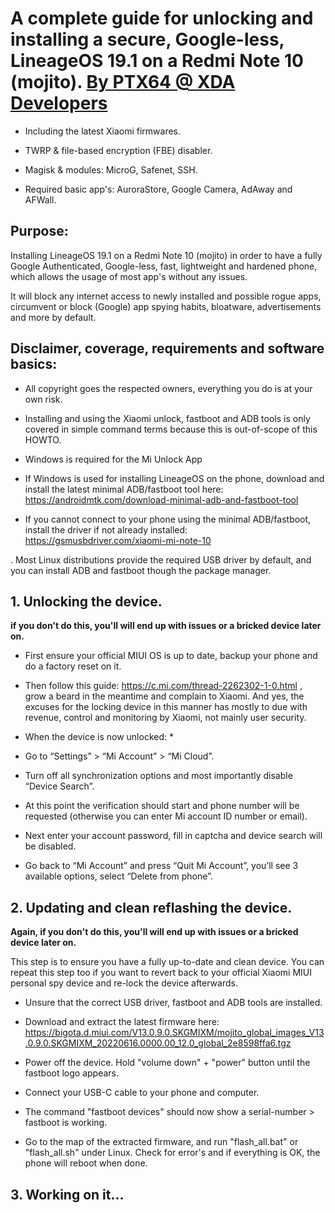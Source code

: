  # A complete guide for unlocking and installing a secure, Google-less, LineageOS 19.1 on a Redmi Note 10 (mojito). <a href="https://forum.xda-developers.com/m/ptx64.11988819/">By PTX64 @ XDA Developers</a>

- Including the latest Xiaomi firmwares.

- TWRP & file-based encryption (FBE) disabler.

- Magisk & modules: MicroG, Safenet, SSH.

- Required basic app's: AuroraStore, Google Camera, AdAway and AFWall.
## Purpose:

Installing LineageOS 19.1 on a Redmi Note 10 (mojito) in order to have a fully Google Authenticated, Google-less, fast, lightweight and hardened phone, which allows the usage of most app's without any issues.

It will block any internet access to newly installed and possible rogue apps, circumvent or block (Google) app spying habits, bloatware, advertisements and more by default.


## Disclaimer, coverage, requirements and software basics:

- All copyright goes the respected owners, everything you do is at your own risk.

- Installing and using the Xiaomi unlock, fastboot and ADB tools is only covered in simple command terms because this is out-of-scope of this HOWTO.

- Windows is required for the Mi Unlock App

- If Windows is used for installing LineageOS on the phone, download and install the latest minimal ADB/fastboot tool here: https://androidmtk.com/download-minimal-adb-and-fastboot-tool

- If you cannot connect to your phone using the minimal ADB/fastboot, install the driver if not already installed: https://gsmusbdriver.com/xiaomi-mi-note-10

. Most Linux distributions provide the required USB driver by default, and you can install ADB and fastboot though the package manager.

## 1. Unlocking the device.
**if you don't do this, you'll will end up with issues or a bricked device later on.**

- First ensure your official MIUI OS is up to date, backup your phone and do a factory reset on it.

- Then follow this guide: https://c.mi.com/thread-2262302-1-0.html , grow a beard in the meantime and complain to Xiaomi. And yes, the excuses for the locking device in this manner has mostly to due with revenue, control and monitoring by Xiaomi, not mainly user security.


* When the device is now unlocked: *

- Go to “Settings” > “Mi Account” > “Mi Cloud”.

- Turn off all synchronization options and most importantly disable “Device Search”.

- At this point the verification should start and phone number will be requested (otherwise you can enter Mi account ID number or email).

- Next enter your account password, fill in captcha and device search will be disabled.

- Go back to “Mi Account” and press “Quit Mi Account”, you’ll see 3 available options, select “Delete from phone”.


## 2. Updating and clean reflashing the device.
**Again, if you don't do this, you'll will end up with issues or a bricked device later on.**

This step is to ensure you have a fully up-to-date and clean device. You can repeat this step too if you want to revert back to your official Xiaomi MIUI personal spy device and re-lock the device afterwards.

- Unsure that the correct USB driver, fastboot and ADB tools are installed.

- Download and extract the latest firmware here: https://bigota.d.miui.com/V13.0.9.0.SKGMIXM/mojito_global_images_V13.0.9.0.SKGMIXM_20220616.0000.00_12.0_global_2e8598ffa6.tgz

- Power off the device. Hold "volume down" + "power" button until the fastboot logo appears.

- Connect your USB-C cable to your phone and computer.

- The command "fastboot devices" should now show a serial-number > fastboot is working.
- Go to the map of the extracted firmware, and run "flash_all.bat" or "flash_all.sh" under Linux. Check for error's and if everything is OK, the phone will reboot when done.


## 3. Working on it...

